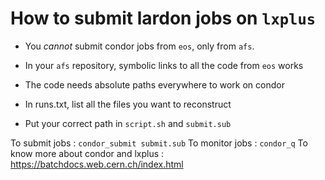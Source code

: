 # How to submit lardon jobs on `lxplus`

- You *cannot* submit condor jobs from `eos`, only from `afs`.
- In your `afs` repository, symbolic links to all the code from `eos` works
- The code needs absolute paths everywhere to work on condor

- In runs.txt, list all the files you want to reconstruct
- Put your correct path in `script.sh` and `submit.sub`

To submit jobs : `condor_submit submit.sub`
To monitor jobs : `condor_q`
To know more about condor and lxplus : 
<https://batchdocs.web.cern.ch/index.html>
